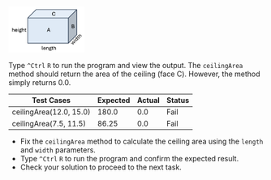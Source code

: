 <img src="../../common/images/room.png" alt=prism width=150>

Type `^Ctrl` `R` to run the program and view the output. The `ceilingArea` method
should return the area of the ceiling (face C).
However, the method simply returns 0.0.

| Test Cases             | Expected | Actual| Status|
|------------------------|----------|----|---|
| ceilingArea(12.0, 15.0) | 180.0    |0.0| Fail|
| ceilingArea(7.5, 11.5) | 86.25    |0.0| Fail|

- Fix the `ceilingArea` method to calculate the ceiling area using the `length` and `width` parameters.
- Type `^Ctrl` `R` to run the program and confirm the expected result.
- Check your solution to proceed to the next task.

